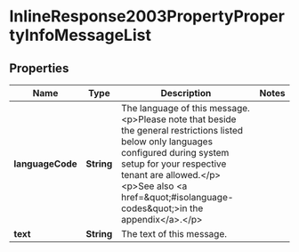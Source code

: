 

# InlineResponse2003PropertyPropertyInfoMessageList


## Properties

Name | Type | Description | Notes
------------ | ------------- | ------------- | -------------
**languageCode** | **String** | The language of this message.&lt;p&gt;Please note that beside the general restrictions listed below only languages configured during system setup for your respective tenant are allowed.&lt;/p&gt;&lt;p&gt;See also &lt;a href&#x3D;\&quot;#isolanguage-codes\&quot;&gt;in the appendix&lt;/a&gt;.&lt;/p&gt; | 
**text** | **String** | The text of this message. | 



